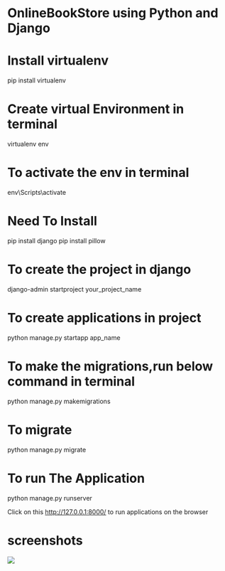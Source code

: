 # OnlineBookStore using Python and Django

# Install virtualenv
pip install virtualenv

# Create virtual Environment in terminal
virtualenv env

# To activate the env in terminal
env\Scripts\activate

# Need To Install
pip install django
pip install pillow

# To create the project in django
django-admin startproject your_project_name

# To create applications in project
python manage.py startapp app_name

# To make the migrations,run below command in terminal
python manage.py makemigrations

# To migrate
python manage.py migrate

# To run The Application
python manage.py runserver


Click on this http://127.0.0.1:8000/ to run applications on the browser
# screenshots
<img src="Pictures/capture1.png">
